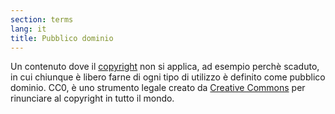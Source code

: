 ```yaml
---
section: terms
lang: it
title: Pubblico dominio
---
```


Un contenuto dove il [copyright](/glossary/en/copyright/) non si applica, ad esempio perchè scaduto,  in cui chiunque è libero farne di ogni tipo di utilizzo è definito come pubblico dominio. CC0, è uno strumento legale creato da [Creative Commons](/glossary/en/creative-commons/) per rinunciare al copyright in tutto il mondo.
